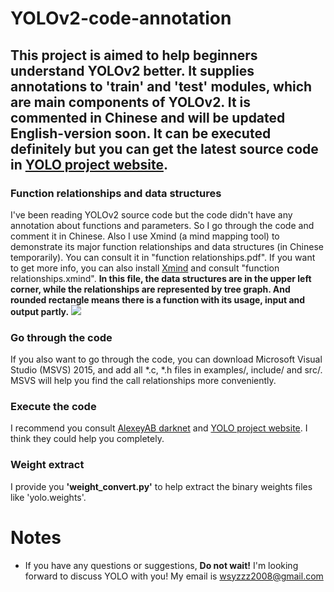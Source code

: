 # YOLOv2-code-annotation #
## This project is aimed to help beginners understand YOLOv2 better. It supplies annotations to 'train' and 'test' modules, which are main components of YOLOv2. It is commented in Chinese and will be updated English-version soon. It can be executed definitely but you can get the latest source code in [YOLO project website](http://pjreddie.com/darknet/yolo/). ##

### Function relationships and data structures ###
I've been reading YOLOv2 source code but the code didn't have any annotation about functions and parameters. So I go through the code and comment it in Chinese. Also I use Xmind (a mind mapping tool) to demonstrate its major function relationships and data structures (in Chinese temporarily). You can consult it in "function relationships.pdf". If you want to get more info, you can also install [Xmind](http://www.xmind.net) and consult "function relationships.xmind". **In this file, the data structures are in the upper left corner, while the relationships are represented by tree graph. And rounded rectangle means there is a function with its usage, input and output partly.**
![](https://github.com/wsyzzz/YOLOv2-code-annotation/blob/master/function%20relationships.jpg)

### Go through the code ###
If you also want to go through the code, you can download Microsoft Visual Studio (MSVS) 2015, and add all \*.c, \*.h files in examples/, include/ and src/. MSVS will help you find the call relationships more conveniently.

### Execute the code ###
I recommend you consult [AlexeyAB darknet](https://github.com/AlexeyAB/darknet) and [YOLO project website](http://pjreddie.com/darknet/yolo/). I think they could help you completely.

### Weight extract ###
I provide you **'weight_convert.py'** to help extract the binary weights files like 'yolo.weights'.

# Notes #
- If you have any questions or suggestions, **Do not wait!** I'm looking forward to discuss YOLO with you! My email is wsyzzz2008@gmail.com


